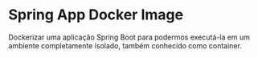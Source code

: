# Spring App Docker Image

Dockerizar uma aplicação Spring Boot para podermos executá-la em um ambiente completamente isolado, também conhecido como
container.

